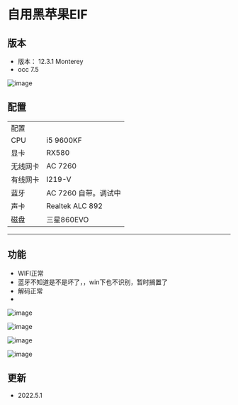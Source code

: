# 自用黑苹果EIF

## 版本
- 版本： 12.3.1 Monterey
- occ 7.5

![image](https://user-images.githubusercontent.com/70327097/166139796-4bd1302c-1406-4d20-ba35-991050b7ff2e.png)


## 配置

|||
|-|-|
|配置||
|CPU|i5 9600KF|
|显卡|RX580|
|无线网卡|AC 7260|
|有线网卡|I219-V|
|蓝牙|AC 7260 自带。调试中|
|声卡| Realtek ALC 892|
|磁盘|三星860EVO|

-----
## 功能
- WIFI正常
- 蓝牙不知道是不是坏了，，win下也不识别，暂时搁置了
- 解码正常
- 

![image](https://user-images.githubusercontent.com/70327097/166139504-7af100b0-7103-46f4-8e47-74805462b9c2.png)

![image](https://user-images.githubusercontent.com/70327097/166139615-0c89fcb8-cff8-4286-a4c4-99d774bb793a.png)

![image](https://user-images.githubusercontent.com/70327097/166139626-66cffc1e-8ab8-4d33-b502-4df507894985.png)

![image](https://user-images.githubusercontent.com/70327097/166139648-b96b6272-8db7-4b41-b2ea-c2cfc315d337.png)

## 更新

- 2022.5.1 
